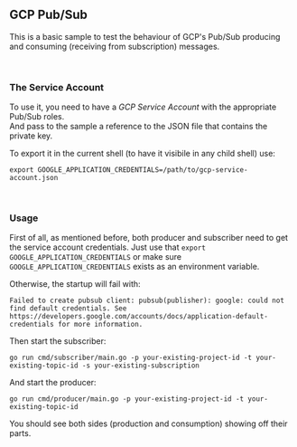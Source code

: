 ## GCP Pub/Sub

This is a basic sample to test the behaviour of GCP's Pub/Sub producing and consuming (receiving from subscription) messages.

<br/>

### The Service Account

To use it, you need to have a _GCP Service Account_ with the appropriate Pub/Sub roles.<br/>
And pass to the sample a reference to the JSON file that contains the private key.

To export it in the current shell (to have it visibile in any child shell) use:
```shell
export GOOGLE_APPLICATION_CREDENTIALS=/path/to/gcp-service-account.json
```

<br/>

### Usage

First of all, as mentioned before, both producer and subscriber need to get the service account credentials.
Just use that `export GOOGLE_APPLICATION_CREDENTIALS` or make sure `GOOGLE_APPLICATION_CREDENTIALS` exists as an environment variable.

Otherwise, the startup will fail with:
```
Failed to create pubsub client: pubsub(publisher): google: could not find default credentials. See https://developers.google.com/accounts/docs/application-default-credentials for more information.
```


Then start the subscriber:
```shell
go run cmd/subscriber/main.go -p your-existing-project-id -t your-existing-topic-id -s your-existing-subscription
```

And start the producer:
```shell
go run cmd/producer/main.go -p your-existing-project-id -t your-existing-topic-id
```

You should see both sides (production and consumption) showing off their parts.

<br/>
